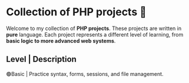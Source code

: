 # Collection of PHP projects 🐘
Welcome to my collection of **PHP projects**. These projects are written in **pure** language.
Each project represents a different level of learning, from **basic logic to more advanced web systems**.

<h2>Level | Description</h2>
🟢Basic | Practice syntax, forms, sessions, and file management.
